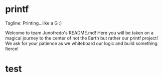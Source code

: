 # printf
Tagline: Printing...like a G :)

Welcome to team Junofredo's README.md! Here you will be taken on a magical journey to the center of not the Earth but rather our printf project! We ask for your patience as we whiteboard our logic and build something fierce!
# test
